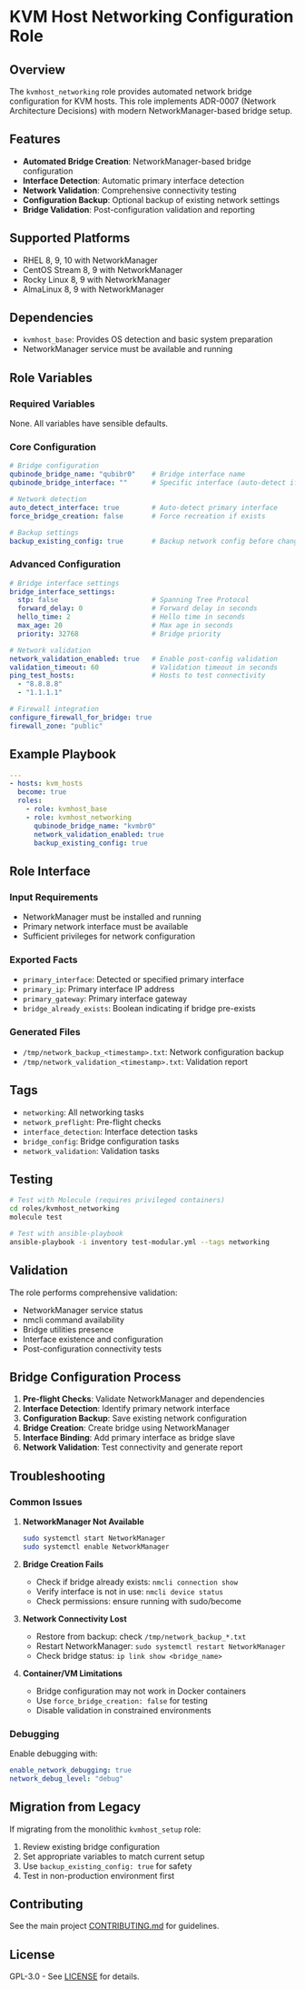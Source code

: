 # KVM Host Networking Configuration Role

## Overview

The `kvmhost_networking` role provides automated network bridge configuration for KVM hosts. This role implements ADR-0007 (Network Architecture Decisions) with modern NetworkManager-based bridge setup.

## Features

- **Automated Bridge Creation**: NetworkManager-based bridge configuration
- **Interface Detection**: Automatic primary interface detection
- **Network Validation**: Comprehensive connectivity testing
- **Configuration Backup**: Optional backup of existing network settings
- **Bridge Validation**: Post-configuration validation and reporting

## Supported Platforms

- RHEL 8, 9, 10 with NetworkManager
- CentOS Stream 8, 9 with NetworkManager
- Rocky Linux 8, 9 with NetworkManager
- AlmaLinux 8, 9 with NetworkManager

## Dependencies

- `kvmhost_base`: Provides OS detection and basic system preparation
- NetworkManager service must be available and running

## Role Variables

### Required Variables

None. All variables have sensible defaults.

### Core Configuration

```yaml
# Bridge configuration
qubinode_bridge_name: "qubibr0"    # Bridge interface name
qubinode_bridge_interface: ""      # Specific interface (auto-detect if empty)

# Network detection
auto_detect_interface: true        # Auto-detect primary interface
force_bridge_creation: false       # Force recreation if exists

# Backup settings
backup_existing_config: true       # Backup network config before changes
```

### Advanced Configuration

```yaml
# Bridge interface settings
bridge_interface_settings:
  stp: false                       # Spanning Tree Protocol
  forward_delay: 0                 # Forward delay in seconds
  hello_time: 2                    # Hello time in seconds
  max_age: 20                      # Max age in seconds
  priority: 32768                  # Bridge priority

# Network validation
network_validation_enabled: true   # Enable post-config validation
validation_timeout: 60             # Validation timeout in seconds
ping_test_hosts:                   # Hosts to test connectivity
  - "8.8.8.8"
  - "1.1.1.1"

# Firewall integration
configure_firewall_for_bridge: true
firewall_zone: "public"
```

## Example Playbook

```yaml
---
- hosts: kvm_hosts
  become: true
  roles:
    - role: kvmhost_base
    - role: kvmhost_networking
      qubinode_bridge_name: "kvmbr0"
      network_validation_enabled: true
      backup_existing_config: true
```

## Role Interface

### Input Requirements

- NetworkManager must be installed and running
- Primary network interface must be available
- Sufficient privileges for network configuration

### Exported Facts

- `primary_interface`: Detected or specified primary interface
- `primary_ip`: Primary interface IP address
- `primary_gateway`: Primary interface gateway
- `bridge_already_exists`: Boolean indicating if bridge pre-exists

### Generated Files

- `/tmp/network_backup_<timestamp>.txt`: Network configuration backup
- `/tmp/network_validation_<timestamp>.txt`: Validation report

## Tags

- `networking`: All networking tasks
- `network_preflight`: Pre-flight checks
- `interface_detection`: Interface detection tasks
- `bridge_config`: Bridge configuration tasks
- `network_validation`: Validation tasks

## Testing

```bash
# Test with Molecule (requires privileged containers)
cd roles/kvmhost_networking
molecule test

# Test with ansible-playbook
ansible-playbook -i inventory test-modular.yml --tags networking
```

## Validation

The role performs comprehensive validation:

- NetworkManager service status
- nmcli command availability
- Bridge utilities presence
- Interface existence and configuration
- Post-configuration connectivity tests

## Bridge Configuration Process

1. **Pre-flight Checks**: Validate NetworkManager and dependencies
2. **Interface Detection**: Identify primary network interface
3. **Configuration Backup**: Save existing network configuration
4. **Bridge Creation**: Create bridge using NetworkManager
5. **Interface Binding**: Add primary interface as bridge slave
6. **Network Validation**: Test connectivity and generate report

## Troubleshooting

### Common Issues

1. **NetworkManager Not Available**
   ```bash
   sudo systemctl start NetworkManager
   sudo systemctl enable NetworkManager
   ```

2. **Bridge Creation Fails**
   - Check if bridge already exists: `nmcli connection show`
   - Verify interface is not in use: `nmcli device status`
   - Check permissions: ensure running with sudo/become

3. **Network Connectivity Lost**
   - Restore from backup: check `/tmp/network_backup_*.txt`
   - Restart NetworkManager: `sudo systemctl restart NetworkManager`
   - Check bridge status: `ip link show <bridge_name>`

4. **Container/VM Limitations**
   - Bridge configuration may not work in Docker containers
   - Use `force_bridge_creation: false` for testing
   - Disable validation in constrained environments

### Debugging

Enable debugging with:
```yaml
enable_network_debugging: true
network_debug_level: "debug"
```

## Migration from Legacy

If migrating from the monolithic `kvmhost_setup` role:

1. Review existing bridge configuration
2. Set appropriate variables to match current setup
3. Use `backup_existing_config: true` for safety
4. Test in non-production environment first

## Contributing

See the main project [CONTRIBUTING.md](../../CONTRIBUTING.md) for guidelines.

## License

GPL-3.0 - See [LICENSE](../../LICENSE) for details.
